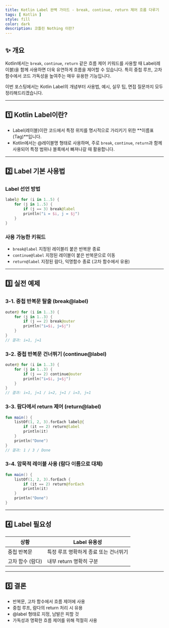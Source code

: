 ```yaml
---
title: Kotlin Label 완벽 가이드 - break, continue, return 제어 흐름 다루기
tags: [ Kotlin ]
style: fill
color: dark
description: 코틀린 Nothing 이란?
---
```


## ✨ 개요

Kotlin에서는 `break`, `continue`, `return` 같은 흐름 제어 키워드를 사용할 때 Label(레이블)을 함께 사용하면
더욱 유연하게 흐름을 제어할 수 있습니다. 특히 중첩 루프, 고차 함수에서 코드 가독성을 높여주는 매우 유용한 기능입니다.

이번 포스팅에서는 Kotlin Label의 개념부터 사용법, 예시, 실무 팁, 면접 질문까지 모두 정리해드리겠습니다.

---

## 1️⃣ Kotlin Label이란?

- Label(레이블)이란 코드에서 특정 위치를 명시적으로 가리키기 위한 **이름표(Tag)**입니다. 
- Kotlin에서는 @레이블명 형태로 사용하며, 주로 `break`, `continue`, `return`과 함께 사용되어 
특정 범위나 블록에서 빠져나갈 때 활용합니다.

---

## 2️⃣ Label 기본 사용법

### Label 선언 방법

```kotlin
label@ for (i in 1..5) {
    for (j in 1..5) {
        if (j == 3) break@label
        println("i = $i, j = $j")
    }
}
```

### 사용 가능한 키워드

- `break@label` 지정된 레이블리 붙은 반복문 종료
- `continue@label` 지정된 레이블이 붙은 반복문으로 이동
- `return@label` 지정된 람다, 익명함수 종료 (고차 함수에서 유용)

---

## 3️⃣ 실전 예제

### 3-1. 중첩 반복문 탈출 (break@label)

```kotlin
outer@ for (i in 1..3) {
    for (j in 1..3) {
        if (j == 2) break@outer
        println("i=$i, j=$j")
    }
}
// 결과: i=1, j=1
```

### 3-2. 중첩 반복문 건너뛰기 (continue@label)

```kotlin
outer@ for (i in 1..3) {
    for (j in 1..3) {
        if (j == 2) continue@outer
        println("i=$i, j=$j")
    }
}
// 결과: i=1, j=1 / i=2, j=1 / i=3, j=1
```


### 3-3. 람다에서 return 제어 (return@label)

```kotlin
fun main() {
    listOf(1, 2, 3).forEach label@{
        if (it == 2) return@label
        println(it)
    }
    println("Done")
}
// 결과: 1 / 3 / Done
```

### 3-4. 암묵적 레이블 사용 (람다 이름으로 대체)

```kotlin
fun main() {
    listOf(1, 2, 3).forEach {
        if (it == 2) return@forEach
        println(it)
    }
    println("Done")
}
```

---

## 4️⃣ Label 필요성

| 상황         | Label 유용성             |
| ---------- | --------------------- |
| 중첩 반복문     | 특정 루프 명확하게 종료 또는 건너뛰기 |
| 고차 함수 (람다) | 내부 return 명확히 구분      |

---

## 5️⃣ 결론

- 반복문, 고차 함수에서 흐름 제어에 사용
- 중첩 루프, 람다의 return 처리 시 유용
- @label 형태로 지정, 남발은 피할 것
- 가독성과 명확한 흐름 제어를 위해 적절히 사용